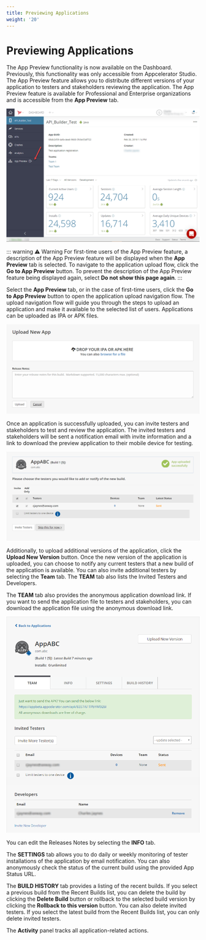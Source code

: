 ```yaml
---
title: Previewing Applications
weight: '20'
---
```


# Previewing Applications

The App Preview functionality is now available on the Dashboard. Previously, this functionality was only accessible from Appcelerator Studio. The App Preview feature allows you to distribute different versions of your application to testers and stakeholders reviewing the application. The App Preview feature is available for Professional and Enterprise organizations and is accessible from the **App Preview** tab.

![App_Preview_01_new](./App_Preview_01_new.png)

::: warning ⚠️ Warning
For first-time users of the App Preview feature, a description of the App Preview feature will be displayed when the **App Preview** tab is selected. To navigate to the application upload flow, click the **Go to App Preview** button. To prevent the description of the App Preview feature being displayed again, select **Do not show this page again**.
:::

Select the **App Preview** tab, or in the case of first-time users, click the **Go to App Preview** button to open the application upload navigation flow. The upload navigation flow will guide you through the steps to upload an application and make it available to the selected list of users. Applications can be uploaded as IPA or APK files.

![App_Preview_02_new](./App_Preview_02_new.png)

Once an application is successfully uploaded, you can invite testers and stakeholders to test and review the application. The invited testers and stakeholders will be sent a notification email with invite information and a link to download the preview application to their mobile device for testing.

![App_Preview_03_new](./App_Preview_03_new.png)

Additionally, to upload additional versions of the application, click the **Upload New Version** button. Once the new version of the application is uploaded, you can choose to notify any current testers that a new build of the application is available. You can also invite additional testers by selecting the **Team** tab. The **TEAM** tab also lists the Invited Testers and Developers.

The **TEAM** tab also provides the anonymous application download link. If you want to send the application file to testers and stakeholders, you can download the application file using the anonymous download link.

![App_Preview_05_new](./App_Preview_05_new.png)

You can edit the Releases Notes by selecting the **INFO** tab.

The **SETTINGS** tab allows you to do daily or weekly monitoring of tester installations of the application by email notification. You can also anonymously check the status of the current build using the provided App Status URL.

The **BUILD HISTORY** tab provides a listing of the recent builds. If you select a previous build from the Recent Builds list, you can delete the build by clicking the **Delete Build** button or rollback to the selected build version by clicking the **Rollback to this version** button. You can also delete invited testers. If you select the latest build from the Recent Builds list, you can only delete invited testers.

The **Activity** panel tracks all application-related actions.
